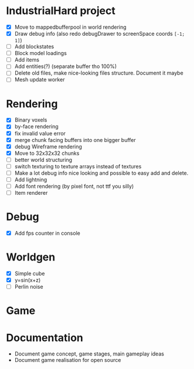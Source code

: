 # IndustrialHard project

- [x] Move to mappedbufferpool in world rendering
- [x] Draw debug info (also redo debugDrawer to screenSpace coords `[-1; 1]`)
- [ ] Add blockstates
- [ ] Block model loadings
- [ ] Add items
- [ ] Add entities(?) (separate buffer tho 100%)
- [ ] Delete old files, make nice-looking files structure. Document it maybe
- [ ] Mesh update worker

# Rendering

- [x] Binary voxels
- [x] by-face rendering
- [x] fix invalid value error
- [x] merge chunk facing buffers into one bigger buffer
- [x] debug Wireframe rendering
- [x] Move to 32x32x32 chunks
- [ ] better world structuring
- [ ] switch texturing to texture arrays instead of textures
- [ ] Make a lot debug info nice looking and possible to easy add and delete.
- [ ] Add lightning
- [ ] Add font rendering (by pixel font, not ttf you silly)
- [ ] Item renderer

# Debug

- [x] Add fps counter in console

# Worldgen

- [x] Simple cube
- [x] y=sin(x+z)
- [ ] Perlin noise

# Game

# Documentation

- Document game concept, game stages, main gameplay ideas
- Document game realisation for open source
